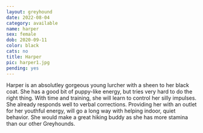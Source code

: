 ```yaml
---
layout: greyhound
date: 2022-08-04
category: available
name: harper
sex: female
dob: 2020-09-11
color: black
cats: no
title: Harper
pic: harper1.jpg
pending: yes
---
```


Harper is an absolutley gorgeous young lurcher with a sheen to her black coat.  She has a good bit of puppy-like energy, but tries very hard to do the right thing.  With time and training, she will learn to control her silly impulses.  She already responds well to verbal corrections. Providing her with an outlet for her youthful energy,  will go a long way with helping indoor, quiet behavior. She would make a great hiking buddy as she has more stamina than our other Greyhounds.
